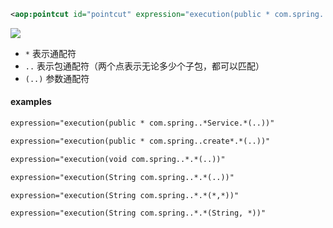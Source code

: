 ```xml
<aop:pointcut id="pointcut" expression="execution(public * com.spring..*.*(..))"></aop:pointcut>
```

![](https://gitee.com/leekinghou/image/raw/master/img/20220222164721.png)

- `*` 表示通配符
- `..` 表示包通配符（两个点表示无论多少个子包，都可以匹配）
- `(..)` 参数通配符

#### examples
```xml
expression="execution(public * com.spring..*Service.*(..))"
```

```xml
expression="execution(public * com.spring..create*.*(..))"
```

```xml
expression="execution(void com.spring..*.*(..))"
```

```xml
expression="execution(String com.spring..*.*(..))"
```

```xml
expression="execution(String com.spring..*.*(*,*))"
```

```xml
expression="execution(String com.spring..*.*(String, *))"
```

